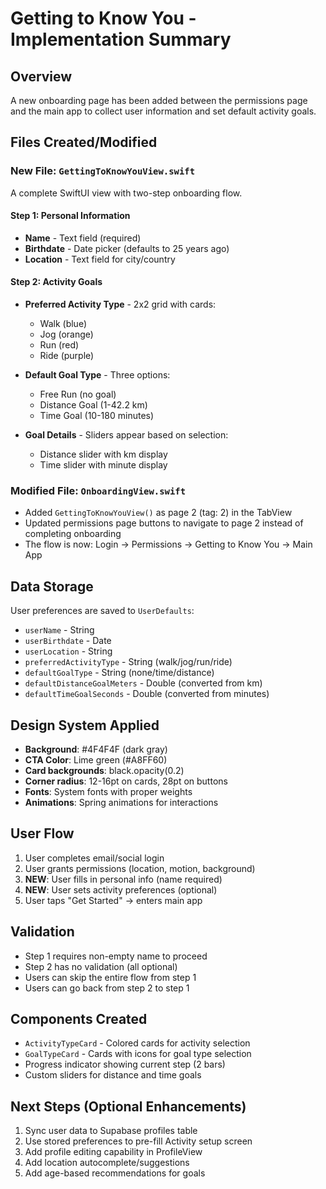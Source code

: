 # Getting to Know You - Implementation Summary

## Overview
A new onboarding page has been added between the permissions page and the main app to collect user information and set default activity goals.

## Files Created/Modified

### New File: `GettingToKnowYouView.swift`
A complete SwiftUI view with two-step onboarding flow.

#### Step 1: Personal Information
- **Name** - Text field (required)
- **Birthdate** - Date picker (defaults to 25 years ago)
- **Location** - Text field for city/country

#### Step 2: Activity Goals
- **Preferred Activity Type** - 2x2 grid with cards:
  - Walk (blue)
  - Jog (orange)
  - Run (red)
  - Ride (purple)
  
- **Default Goal Type** - Three options:
  - Free Run (no goal)
  - Distance Goal (1-42.2 km)
  - Time Goal (10-180 minutes)
  
- **Goal Details** - Sliders appear based on selection:
  - Distance slider with km display
  - Time slider with minute display

### Modified File: `OnboardingView.swift`
- Added `GettingToKnowYouView()` as page 2 (tag: 2) in the TabView
- Updated permissions page buttons to navigate to page 2 instead of completing onboarding
- The flow is now: Login → Permissions → Getting to Know You → Main App

## Data Storage
User preferences are saved to `UserDefaults`:
- `userName` - String
- `userBirthdate` - Date
- `userLocation` - String
- `preferredActivityType` - String (walk/jog/run/ride)
- `defaultGoalType` - String (none/time/distance)
- `defaultDistanceGoalMeters` - Double (converted from km)
- `defaultTimeGoalSeconds` - Double (converted from minutes)

## Design System Applied
- **Background**: #4F4F4F (dark gray)
- **CTA Color**: Lime green (#A8FF60)
- **Card backgrounds**: black.opacity(0.2)
- **Corner radius**: 12-16pt on cards, 28pt on buttons
- **Fonts**: System fonts with proper weights
- **Animations**: Spring animations for interactions

## User Flow
1. User completes email/social login
2. User grants permissions (location, motion, background)
3. **NEW**: User fills in personal info (name required)
4. **NEW**: User sets activity preferences (optional)
5. User taps "Get Started" → enters main app

## Validation
- Step 1 requires non-empty name to proceed
- Step 2 has no validation (all optional)
- Users can skip the entire flow from step 1
- Users can go back from step 2 to step 1

## Components Created
- `ActivityTypeCard` - Colored cards for activity selection
- `GoalTypeCard` - Cards with icons for goal type selection
- Progress indicator showing current step (2 bars)
- Custom sliders for distance and time goals

## Next Steps (Optional Enhancements)
1. Sync user data to Supabase profiles table
2. Use stored preferences to pre-fill Activity setup screen
3. Add profile editing capability in ProfileView
4. Add location autocomplete/suggestions
5. Add age-based recommendations for goals
